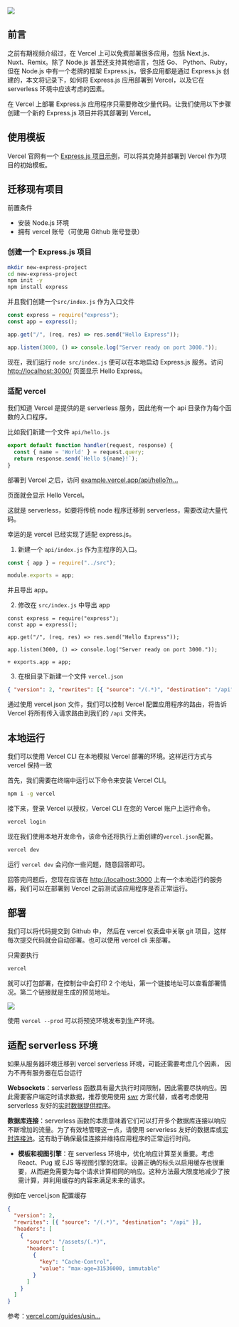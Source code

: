 ![](https://p3-juejin.byteimg.com/tos-cn-i-k3u1fbpfcp/0da60f59149447b3b05939621e81a6ee~tplv-k3u1fbpfcp-jj-mark:3024:0:0:0:q75.awebp#?w=1784&h=752&s=168101&e=png&b=020001)

前言
--

之前有期视频介绍过，在 Vercel 上可以免费部署很多应用，包括 Next.js、Nuxt、Remix。除了 Node.js 甚至还支持其他语言，包括 Go、 Python、Ruby，但在 Node.js 中有一个老牌的框架 Express.js，很多应用都是通过 Express.js 创建的，本文将记录下，如何将 Express.js 应用部署到 Vercel，以及它在 serverless 环境中应该考虑的因素。

在 Vercel 上部署 Express.js 应用程序只需要修改少量代码。让我们使用以下步骤创建一个新的 Express.js 项目并将其部署到 Vercel。

使用模板
----

Vercel 官网有一个 [Express.js 项目示例](https://link.juejin.cn/?target=https%3A%2F%2Fgithub.com%2Fvercel%2Fexamples%2Ftree%2Fmain%2Fsolutions%2Fexpress "https://github.com/vercel/examples/tree/main/solutions/express")，可以将其克隆并部署到 Vercel 作为项目的初始模板。

迁移现有项目
------

前置条件

*   安装 Node.js 环境
*   拥有 vercel 账号（可使用 Github 账号登录）

### 创建一个 Express.js 项目

```bash
mkdir new-express-project
cd new-express-project
npm init -y
npm install express

```

并且我们创建一个`src/index.js` 作为入口文件

```js
const express = require("express");
const app = express();

app.get("/", (req, res) => res.send("Hello Express"));

app.listen(3000, () => console.log("Server ready on port 3000."));

```

现在，我们运行 `node src/index.js` 便可以在本地启动 Express.js 服务。访问 [http://localhost:3000/](https://link.juejin.cn/?target=http%3A%2F%2Flocalhost%3A3000%2F "http://localhost:3000/") 页面显示 Hello Express。

### 适配 vercel

我们知道 Vercel 是提供的是 serverless 服务，因此他有一个 api 目录作为每个函数的入口程序。

比如我们新建一个文件 `api/hello.js`

```js
export default function handler(request, response) {
  const { name = 'World' } = request.query;
  return response.send(`Hello ${name}!`);
}

```

部署到 Vercel 之后，访问 [example.vercel.app/api/hello?n…](https://link.juejin.cn/?target=https%3A%2F%2Fexample.vercel.app%2Fapi%2Fhello%3Fname%3DVercel "https://example.vercel.app/api/hello?name=Vercel")

页面就会显示 Hello Vercel。

这就是 serverless，如要将传统 node 程序迁移到 serverless，需要改动大量代码。

幸运的是 vercel 已经实现了适配 express.js。

1.  新建一个 `api/index.js` 作为主程序的入口。

```js
const { app } = require("../src");

module.exports = app;

```

并且导出 app。

2.  修改在 `src/index.js` 中导出 app

```diff-js
const express = require("express");
const app = express();

app.get("/", (req, res) => res.send("Hello Express"));

app.listen(3000, () => console.log("Server ready on port 3000."));

+ exports.app = app;

```

3.  在根目录下新建一个文件 `vercel.json`

```json
{ "version": 2, "rewrites": [{ "source": "/(.*)", "destination": "/api" }]

```

通过使用 vercel.json 文件，我们可以控制 Vercel 配置应用程序的路由，将告诉 Vercel 将所有传入请求路由到我们的 `/api` 文件夹。

本地运行
----

我们可以使用 Vercel CLI 在本地模拟 Vercel 部署的环境。这样运行方式与 vercel 保持一致

首先，我们需要在终端中运行以下命令来安装 Vercel CLI。

```bash
npm i -g vercel

```

接下来，登录 Vercel 以授权，Vercel CLI 在您的 Vercel 账户上运行命令。

```bash
vercel login

```

现在我们使用本地开发命令，该命令还将执行上面创建的`vercel.json`配置。

```bash
vercel dev

```

运行 `vercel dev` 会问你一些问题，随意回答即可。

回答完问题后，您现在应该在 [http://localhost:3000](https://link.juejin.cn/?target=http%3A%2F%2Flocalhost%3A3000 "http://localhost:3000") 上有一个本地运行的服务器，我们可以在部署到 Vercel 之前测试该应用程序是否正常运行。

部署
--

我们可以将代码提交到 Github 中， 然后在 vercel 仪表盘中关联 git 项目，这样每次提交代码就会自动部署。也可以使用 vercel cli 来部署。

只需要执行

```bash
vercel

```

就可以打包部署，在控制台中会打印 2 个地址，第一个链接地址可以查看部署情况。第二个链接就是生成的预览地址。

![](https://p3-juejin.byteimg.com/tos-cn-i-k3u1fbpfcp/c9af2d9dbff74cfd99626809f5a7c30d~tplv-k3u1fbpfcp-jj-mark:3024:0:0:0:q75.awebp#?w=1612&h=580&s=333581&e=png&b=010101)

使用 `vercel --prod` 可以将预览环境发布到生产环境。

适配 serverless 环境
----------------

如果从服务器环境迁移到 vercel serverless 环境，可能还需要考虑几个因素， 因为不再有服务器在后台运行

**Websockets**：serverless 函数具有最大执行时间限制，因此需要尽快响应。因此需要客户端定时请求数据，推荐使用使用 [swr](https://link.juejin.cn/?target=https%3A%2F%2Fswr.vercel.app%2Fzh-CN "https://swr.vercel.app/zh-CN") 方案代替，或者考虑使用 serverless 友好的[实时数据提供程序](https://link.juejin.cn/?target=https%3A%2F%2Fvercel.com%2Fdocs%2Fsolutions%2Frealtime "https://vercel.com/docs/solutions/realtime")。

**数据库连接**：serverless 函数的本质意味着它们可以打开多个数据库连接以响应不断增加的流量。为了有效地管理这一点，请使用 serverless 友好的数据库或[实时连接池](https://link.juejin.cn/?target=https%3A%2F%2Fvercel.com%2Fdocs%2Fsolutions%2Fdatabases "https://vercel.com/docs/solutions/databases")。这有助于确保最佳连接并维持应用程序的正常运行时间。

*   **模板和视图引擎**：在 serverless 环境中，优化响应计算至关重要。考虑 React、Pug 或 EJS 等视图引擎的效率。设置正确的标头以启用缓存也很重要，从而避免需要为每个请求计算相同的响应。这种方法最大限度地减少了按需计算，并利用缓存的内容来满足未来的请求。

例如在 vercel.json 配置缓存

```json
{
  "version": 2,
  "rewrites": [{ "source": "/(.*)", "destination": "/api" }],
  "headers": [
    {
      "source": "/assets/(.*)",
      "headers": [
        {
          "key": "Cache-Control",
          "value": "max-age=31536000, immutable"
        }
      ]
    }
  ]
}

```

参考：[vercel.com/guides/usin…](https://link.juejin.cn/?target=https%3A%2F%2Fvercel.com%2Fguides%2Fusing-express-with-vercel "https://vercel.com/guides/using-express-with-vercel")